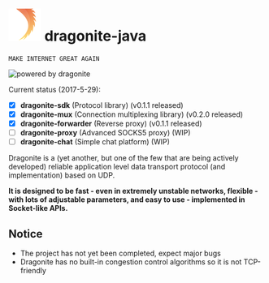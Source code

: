 # ![logo](/assets/Dragonite-64.png) dragonite-java

    MAKE INTERNET GREAT AGAIN

![powered by dragonite](https://img.shields.io/badge/powered%20by-dragonite-yellow.svg)

Current status (2017-5-29):
- [x] **dragonite-sdk** (Protocol library) (v0.1.1 released)
- [x] **dragonite-mux** (Connection multiplexing library) (v0.2.0 released)
- [x] **dragonite-forwarder** (Reverse proxy) (v0.1.1 released)
- [ ] **dragonite-proxy** (Advanced SOCKS5 proxy) (WIP)
- [ ] **dragonite-chat** (Simple chat platform) (WIP)

Dragonite is a (yet another, but one of the few that are being actively developed) reliable application level data transport protocol (and implementation) based on UDP.

**It is designed to be fast - even in extremely unstable networks, flexible - with lots of adjustable parameters, and easy to use - implemented in Socket-like APIs.**

## Notice

- The project has not yet been completed, expect major bugs
- Dragonite has no built-in congestion control algorithms so it is not TCP-friendly
